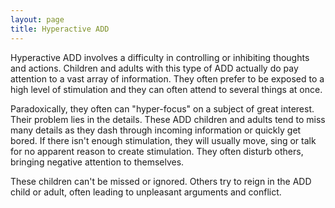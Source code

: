 ```yaml
---
layout: page
title: Hyperactive ADD
---
```


Hyperactive ADD involves a difficulty in controlling or inhibiting thoughts and actions. Children and adults with this type of ADD actually do pay attention to a vast array of information. They often prefer to be exposed to a high level of stimulation and they can often attend to several things at once.

Paradoxically, they often can "hyper-focus" on a subject of great interest. Their problem lies in the details. These ADD children and adults tend to miss many details as they dash through incoming information or quickly get bored. If there isn't enough stimulation, they will usually move, sing or talk for no apparent reason to create stimulation. They often disturb others, bringing negative attention to themselves.

These children can't be missed or ignored. Others try to reign in the ADD child or adult, often leading to unpleasant arguments and conflict.
